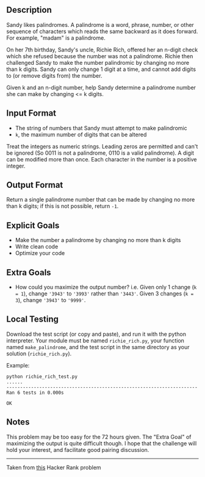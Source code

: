 Description
----

Sandy likes palindromes. A palindrome is a word, phrase, number, or other sequence of characters which reads the same backward as it does forward. For example, "madam" is a palindrome.

On her 7th birthday, Sandy's uncle, Richie Rich, offered her an n-digit check which she refused because the number was not a palindrome. Richie then challenged Sandy to make the number palindromic by changing no more than k digits. Sandy can only change 1 digit at a time, and cannot add digits to (or remove digits from) the number.

Given k and an n-digit number, help Sandy determine a palindrome number she can make by changing <= k digits.

Input Format
----

- The string of numbers that Sandy must attempt to make palindromic
- `k`, the maximum number of digits that can be altered

Treat the integers as numeric strings. Leading zeros are permitted and can't be ignored (So 0011 is not a palindrome, 0110 is a valid palindrome). A digit can be modified more than once. Each character in the number is a positive integer.


Output Format
----

Return a single palindrome number that can be made by changing no more than k digits; if this is not possible, return `-1`.


Explicit Goals
----

- Make the number a palindrome by changing no more than k digits
- Write clean code
- Optimize your code

Extra Goals
----

- How could you maximize the output number? i.e. Given only 1 change (`k = 1`), change `'3943'` to `'3993'` rather than `'3443'`. Given 3 changes (`k = 3`), change `'3943'` to `'9999'`.


Local Testing
----

Download the test script (or copy and paste), and run it with the python interpreter. Your module must be named `richie_rich.py`, your function named `make_palindrome`, and the test script in the same directory as your solution (`richie_rich.py`).

Example:

```
python richie_rich_test.py
......
----------------------------------------------------------------------
Ran 6 tests in 0.000s

OK
```


Notes
----

This problem may be too easy for the 72 hours given. The "Extra Goal" of maximizing the output is quite difficult though. I hope that the challenge will hold your interest, and facilitate good pairing discussion.


----

Taken from [this](https://www.hackerrank.com/challenges/richie-rich) Hacker Rank problem
